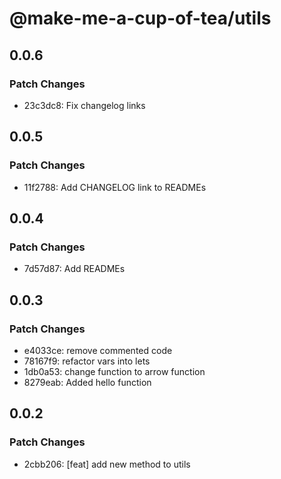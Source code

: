 # @make-me-a-cup-of-tea/utils

## 0.0.6

### Patch Changes

- 23c3dc8: Fix changelog links

## 0.0.5

### Patch Changes

- 11f2788: Add CHANGELOG link to READMEs

## 0.0.4

### Patch Changes

- 7d57d87: Add READMEs

## 0.0.3

### Patch Changes

- e4033ce: remove commented code
- 78167f9: refactor vars into lets
- 1db0a53: change function to arrow function
- 8279eab: Added hello function

## 0.0.2

### Patch Changes

- 2cbb206: [feat] add new method to utils
